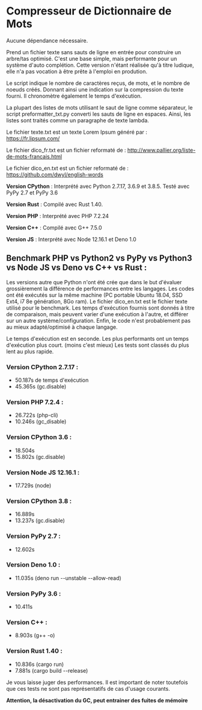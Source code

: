 # Compresseur de Dictionnaire de Mots

Aucune dépendance nécessaire.

Prend un fichier texte sans sauts de ligne en entrée pour construire un arbre/tas optimisé.
C'est une base simple, mais performante pour un système d'auto complétion.
Cette version n'étant réalisée qu'à titre ludique, elle n'a pas vocation à être prête à l'emploi en prodution.

Le script indique le nombre de caractères reçus, de mots, et le nombre de noeuds créés.
Donnant ainsi une indication sur la compression du texte fourni.
Il chronomètre également le temps d'exécution.

La plupart des listes de mots utilisant le saut de ligne comme séparateur, le script preformatter_txt.py converti les sauts de ligne en espaces. Ainsi, les listes sont traités comme un paragraphe de texte lambda.

Le fichier texte.txt est un texte Lorem Ipsum généré par : https://fr.lipsum.com/

Le fichier dico_fr.txt est un fichier reformaté de : http://www.pallier.org/liste-de-mots-francais.html

Le fichier dico_en.txt est un fichier reformaté de : https://github.com/dwyl/english-words

**Version CPython** : Interprété avec Python 2.7.17, 3.6.9 et 3.8.5. Testé avec PyPy 2.7 et PyPy 3.6

**Version Rust** : Compilé avec Rust 1.40.

**Version PHP** : Interprété avec PHP 7.2.24

**Version C++** : Compilé avec G++ 7.5.0

**Version JS** : Interprété avec Node 12.16.1 et Deno 1.0

## Benchmark PHP vs Python2 vs PyPy vs Python3 vs Node JS vs Deno vs C++ vs Rust :
Les versions autre que Python n'ont été crée que dans le but d'évaluer grossièrement la différence de performances entre les langages.
Les codes ont été exécutés sur la même machine (PC portable Ubuntu 18.04, SSD Ext4, i7 8e génération, 8Go ram).
Le fichier dico_en.txt est le fichier texte utilisé pour le benchmark.
Les temps d'exécution fournis sont donnés à titre de comparaison, mais peuvent varier d'une exécution à l'autre, et différer sur un autre système/configuration. Enfin, le code n'est probablement pas au mieux adapté/optimisé à chaque langage.

Le temps d'exécution est en seconde. Les plus performants ont un temps d'exécution plus court. (moins c'est mieux)
Les tests sont classés du plus lent au plus rapide.

### Version CPython 2.7.17 : 
  - 50.187s de temps d'exécution
  - 45.365s (gc.disable)

### Version PHP 7.2.4 :
  - 26.722s (php-cli)
  - 10.246s (gc_disable)

### Version CPython 3.6 :
  - 18.504s
  - 15.802s (gc.disable)

### Version Node JS 12.16.1 :
  - 17.729s (node)

### Version CPython 3.8 :
  - 16.889s
  - 13.237s (gc.disable)

### Version PyPy 2.7 :
  - 12.602s

### Version Deno 1.0 :
  - 11.035s (deno run --unstable --allow-read)

### Version PyPy 3.6 :
  - 10.411s

### Version C++ :
  - 8.903s (g++ -o)

### Version Rust 1.40 : 
  - 10.836s (cargo run)
  - 7.881s (cargo build --release)

Je vous laisse juger des performances. Il est important de noter toutefois que ces tests ne sont pas représentatifs de cas d'usage courants.

**Attention, la désactivation du GC, peut entrainer des fuites de mémoire**
